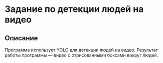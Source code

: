 # Задание по детекции людей на видео

## Описание
Программа использует YOLO для детекции людей на видео. Результат работы программы — видео с отрисованными боксами вокруг людей.
